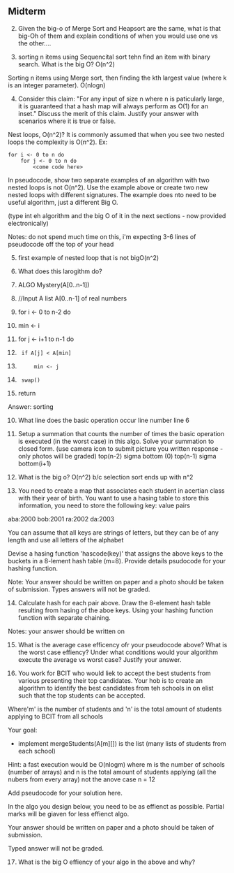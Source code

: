 ## Midterm

2. Given the big-o of Merge Sort and Heapsort are the same, what is that big-Oh of them and explain conditions of when you would use one vs the other....


3. sorting n items using Sequencital sort tehn find an item with binary search. What is the big O? O(n^2)

Sorting n items using Merge sort, then finding the kth largest value (where k is an integer parameter). O(nlogn)

4. Consider this claim: "For any input of size n where n is paticularly large, it  is guaranteed that a hash map will always perform as O(1) for an inset." Discuss the merit of this claim. Justify your answer with scenarios where it is true or false.

Nest loops, O(n^2)?
It is commonly assumed that when you see two nested loops the complexity is O(n^2). Ex:
```
for i <- 0 to n do
    for j <- 0 to n do
        <come code here>
```

In pseudocode, show two separate examples of an algorithm with two nested loops is not O(n^2). Use the example above or create two new nested loops with different signatures. The example does nto need to be useful algorithm, just a different Big O.

(type int eh algorithm and the big O of it in the next sections - now provided electronically)

Notes: do not spend much time on this, i'm expecting 3-6 lines of pseudocode off the top of your head

5. first example of nested loop that is not bigO(n^2)



9. What does this larogithm do?

1. ALGO Mystery(A[0..n-1])
2. //Input A list A[0..n-1] of real numbers
3. for i <- 0 to n-2 do
4.  min <- i
5.  for j <- i+1 to n-1 do
6.      if A[j] < A[min]
7.          min <- j
8.      swap()
9.  return

Answer: sorting

10. What line does the basic operation occur
line number line 6


11. Setup a summation that counts the number of times the basic operation is executed (in the worst case) in this algo. Solve your summation to closed form. (use camera icon to submit picture you written response - only photos will be graded)
top(n-2) sigma bottom (0) top(n-1) sigma bottom(i+1)


12. What is the big o?
O(n^2)
b/c selection sort ends up with n^2

13. You need to create a map that associates each student in acertian class with their year of birth. You want to use a hasing table to store this information, you need to store the following key: value pairs

aba:2000
bob:2001
ra:2002
da:2003

You can assume that all keys are strings of letters, but they can be of any length and use all letters of the alphabet

Devise a hasing function 'hascode(key)' that assigns the above keys to the buckets in a 8-lement hash table (m=8). Provide details psudocode for your hashing function.

Note: Your answer should be written on paper and a photo should be taken of submission. Types answers will not be graded.


14. Calculate hash for each pair above. Draw the 8-element hash table resulting from hasing of the aboe keys. Using your hashing function function with separate chaining.

Notes: your answer should be written on


15. What is the average case efficency ofr your pseudocode above? What is the worst case effiency? Under what conditions would your algorithm execute the average vs worst case? Justify your answer.


16. You work for BCIT who would liek to accept the best students from various presenting their top candidates. Your hob is to create an algorithm to identify the best candidates from teh schools in on elist such that the top students can be accepted.

Where'm' is the number of students and 'n' is the total amount of students applying to BCIT from all schools


Your goal:
- implement mergeStudents(A[m][]) is the list (many lists of students from each school)

Hint: a fast execution would be O(nlogm) where m is the number of schools (number of arrays) and n is the total amount of students applying (all the nubers from every array)
not the anove case n = 12

Add pseudocode for your solution here.

In the algo you design below, you need to be as effienct as possible. Partial marks will be giaven for less effienct algo.

Your answer should be written on paper and a photo should be taken of submission. 

Typed answer will not be graded.


17. What is the big O effiency of your algo in the above and why?


